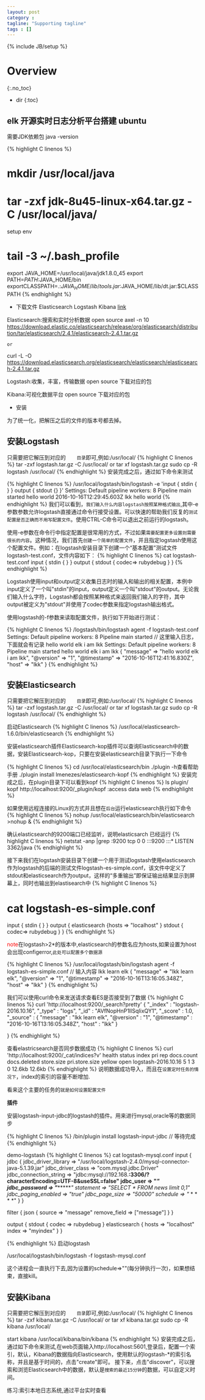 ```yaml
---
layout: post
category :
tagline: "Supporting tagline"
tags : []
---
```

{% include JB/setup %}

# Overview
{:.no_toc}

* dir
{:toc}

## elk 开源实时日志分析平台搭建 ubuntu

需要JDK依赖包 java -version

{% highlight C linenos %}
# mkdir /usr/local/java
# tar -zxf jdk-8u45-linux-x64.tar.gz -C /usr/local/java/

setup env
# tail -3 ~/.bash_profile
export JAVA_HOME=/usr/local/java/jdk1.8.0_45
export PATH=$PATH:$JAVA_HOME/bin
exportCLASSPATH=.:$JAVA_HOME/lib/tools.jar:$JAVA_HOME/lib/dt.jar:$CLASSPATH
{% endhighlight %}
 + 下载文件 Elasticsearch Logstash Kibana [link](https://www.elastic.co/downloads)

Elasticsearch:搜索和实时分析数据 open source
axel -n 10 https://download.elastic.co/elasticsearch/release/org/elasticsearch/distribution/tar/elasticsearch/2.4.1/elasticsearch-2.4.1.tar.gz

`or`

curl -L -O https://download.elasticsearch.org/elasticsearch/elasticsearch/elasticsearch-2.4.1.tar.gz

Logstash:收集，丰富，传输数据 open source
下载对应的包

Kibana:可视化数据平台 open source
下载对应的包

 + 安装

为了统一化，把解压之后的文件的版本号都去掉。

## 安装Logstash

只需要把它解压到对应的`	目录`即可,例如:/usr/local/
{% highlight C linenos %}
tar -zxf logstash.tar.gz -C /usr/local/
or
tar xf logstash.tar.gz
sudo cp -R logstash /usr/local/
{% endhighlight %}
安装完成之后，通过如下命令来测试

{% highlight C linenos %}
/usr/local/logstash/bin/logstash -e 'input { stdin {  }  } output { stdout {}  }'
Settings: Default pipeline workers: 8
Pipeline main started
hello world
2016-10-16T12:29:45.603Z lkk hello world
{% endhighlight %}
我们可以看到，`我们输入什么内容logstash按照某种格式输出`,其中-e参数参数允许logstash直接通过命令行接受设置。可以快速的帮助我们反复的`测试配置是否正确而不用写配置文件`。使用CTRL-C命令可以退出之前运行的logstash。

使用-e参数在命令行中指定配置是很常用的方式，不过如果`需要配置更多设置则需要很长的内容`。这种情况，我们首先`创建一个简单的配置文件`，并且指定logstash使用这个配置文件。例如：在logstash安装目录下创建一个“基本配置”测试文件logstash-test.conf，文件内容如下：
{% highlight C linenos %}
cat logstash-test.conf
input { stdin {  }  }
output {
	   stdout { codec=> rubydebug  }
}
{% endhighlight %}

Logstash使用input和output定义收集日志时的输入和输出的相关配置，本例中input定义了一个叫"stdin"的input，output定义一个叫"stdout"的output。无论我们输入什么字符，Logstash都会按照某种格式来返回我们输入的字符，其中output被定义为"stdout"并使用了codec参数来指定logstash输出格式。

使用logstash的-f参数来读取配置文件，执行如下开始进行测试：

{% highlight C linenos %}
/logstash/bin/logstash agent -f logstash-test.conf
Settings: Default pipeline workers: 8
Pipeline main started
// 这里输入日志，下面就会有记录
hello world elk i am lkk
Settings: Default pipeline workers: 8
Pipeline main started
hello world elk i am lkk
{
       "message" => "hello world elk i am lkk",
       "@version" => "1",
       "@timestamp" => "2016-10-16T12:41:16.830Z",
       "host" => "lkk"
}
{% endhighlight %}

## 安装Elasticsearch
只需要把它解压到对应的`	目录`即可,例如:/usr/local/
{% highlight C linenos %}
tar -zxf logstash.tar.gz -C /usr/local/
or
tar xf logstash.tar.gz
sudo cp -R logstash /usr/local/
{% endhighlight %}

启动Elasticsearch
{% highlight C linenos %}
/usr/local/elasticsearch-1.6.0/bin/elasticsearch
{% endhighlight %}

安装elasticsearch插件Elasticsearch-kop插件可以查询Elasticsearch中的数据，安装Elasticsearch-kop，只要在安装elasticsearch目录下执行一下命令

{% highlight C linenos %}
cd /usr/local/elasticsearch/bin
./plugin -h查看帮助手册
./plugin install lmenezes/elasticsearch-kopf
{% endhighlight %}
安装完成之后，在plugin目录下可以看到kopf
{% highlight C linenos %}
ls plugin/
kopf
http://localhost:9200/_plugin/kopf :access data web
{% endhighlight %}

如果使用远程连接的Linux的方式并且想在`后台`运行elasticsearch执行如下命令
{% highlight C linenos %}
nohup /usr/local/elasticsearch/bin/elasticsearch >nohup &
{% endhighlight %}

确认elasticsearch的9200端口已经监听，说明elasticsarch 已经运行
{% highlight C linenos %}
netstat -anp |grep :9200
tcp        0      0 :::9200                     :::*             LISTEN    3362/java
{% endhighlight %}

接下来我们在logstash安装目录下创建一个用于测试logstash使用elasticsearch作为logstash的后端的测试文件logstash-es-simple.conf，该文件中定义了stdout和elasticsearch作为output，这样的“多重输出”即保证输出结果显示到屏幕上，同时也输出到elastisearch中
{% highlight C linenos %}
# cat logstash-es-simple.conf
input { stdin {  }  }
output {
	   elasticsearch {hosts => "localhost" }
       stdout { codec=> rubydebug  }
}
{% endhighlight %}

<font color="red">note</font>在logstash>2*的版本中,elasticsearch的参数名应为hosts,如果设置为host会出现configerror,`此处可以配置多个数据源`

{% highlight C linenos %}
/usr/local/logstash/bin/logstash agent -f logstash-es-simple.conf
// 输入内容
lkk learn elk
{
	       "message" => "lkk learn elk",
           "@version" => "1",
           "@timestamp" => "2016-10-16T13:16:05.348Z",
           "host" => "lkk"
}
{% endhighlight %}

我们可以使用curl命令来发送请求查看ES是否接受到了数据
{% highlight C linenos %}
curl 'http://localhost:9200/_search?pretty'
{
	      "_index" : "logstash-2016.10.16",
          "_type" : "logs",
          "_id" : "AVfNopHnP1IlSqIixQY1",
          "_score" : 1.0,
    	  "_source" : {
			  "message" : "lkk learn elk",
		      "@version" : "1",
		      "@timestamp" : "2016-10-16T13:16:05.348Z",
		      "host" : "lkk"
					}

}
{% endhighlight %}

查看elastricsearch是否同步数据成功
{% highlight C linenos %}
curl 'http://localhost:9200/_cat/indices?v'
health status index               pri rep docs.count docs.deleted store.size pri.store.size
yellow open   logstash-2016.10.16   5   1          3            0     12.6kb         12.6kb
{% endhighlight %}
说明数据成功导入，而且在`设置定时任务的情况下`，index的索引的容量不断增加.

看来这个主要的任务的`就是如何设置配置文件`

**插件**

安装logstash-input-jdbc的logstash的插件。用来进行mysql,oracle等的数据同步

{% highlight C linenos %}
/bin/plugin install logstash-input-jdbc  // 等待完成
{% endhighlight %}

demo-logstash
{% highlight C linenos %}
cat logstash-mysql.conf
input {
  jdbc {
    jdbc_driver_library => "/usr/local/logstash-2.4.0/mysql-connector-java-5.1.39.jar"
    jdbc_driver_class => "com.mysql.jdbc.Driver"
    jdbc_connection_string => "jdbc:mysql://192.168.****:3306/******?characterEncoding=UTF-8&useSSL=false"
    jdbc_user => "*****"
    jdbc_password => "*********"
    statement => "SELECT * FROM news limit 0,1"
    jdbc_paging_enabled => "true"
    jdbc_page_size => "50000"
    schedule => "* * * * *"
  }
}

filter {
   json {
        source => "message"
        remove_field => ["message"]
    }
}

output {
  stdout {
    codec => rubydebug
  }
  elasticsearch {
    hosts => "localhost"
    index => "myindex"
  }
}

{% endhighlight %}
启动logstash

/usr/local/logstash/bin/logstash -f logstash-mysql.conf

这个进程会一直执行下去,因为设置的schedule=>""(每分钟执行一次)，如果想结束，直接kill。


## 安装Kibana

只需要把它解压到对应的`	目录`即可,例如:/usr/local/
{% highlight C linenos %}
tar -zxf kibana.tar.gz -C /usr/local/
or
tar xf kibana.tar.gz
sudo cp -R kibana /usr/local/

start kibana
/usr/local/kibana/bin/kibana
{% endhighlight %}
安装完成之后，通过如下命令来测试,在web页面输入http://localhost:5601,登录后，配置一个索引，默认，Kibana的数据指向Elasticsearch，使用默认的logstash-*的索引名称，并且是基于时间的，点击"create"即可。
接下来，点击"discover"，可以搜索和浏览Elasticsearch中的数据，默认是`搜索的最近15分钟`的数据，可以自定义时间。


练习:索引本地日志系统,通过平台实时查看
